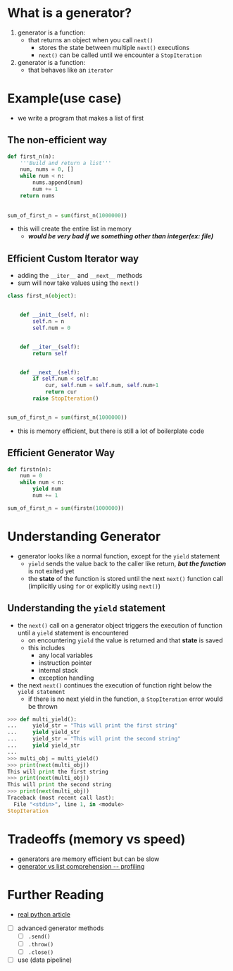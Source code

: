 # What is a generator?

1. generator is a function:
   - that returns an object when you call `next()`
     - stores the state between multiple `next()` executions
     - `next()` can be called until we encounter a `StopIteration`
2. generator is a function:
   - that behaves like an `iterator`

# Example(use case)

- we write a program that makes a list of first

## The non-efficient way

```python
def first_n(n):
    '''Build and return a list'''
    num, nums = 0, []
    while num < n:
        nums.append(num)
        num += 1
    return nums
   
   
sum_of_first_n = sum(first_n(1000000))
```

- this will create the entire list in memory
  - **_would be very bad if we something other than integer(ex: file)_**

## Efficient Custom Iterator way

- adding the `__iter__` and `__next__` methods
- sum will now take values using the `next()`

```python
class first_n(object):


    def __init__(self, n):
        self.n = n
        self.num = 0


    def __iter__(self):
        return self


    def __next__(self):
        if self.num < self.n:
            cur, self.num = self.num, self.num+1
            return cur
        raise StopIteration()


sum_of_first_n = sum(first_n(1000000))
```

- this is memory efficient, but there is still a lot of boilerplate code

## Efficient Generator Way

```python
def firstn(n):
    num = 0
    while num < n:
        yield num
        num += 1

sum_of_first_n = sum(firstn(1000000))
```

# Understanding Generator

- generator looks like a normal function, except for the `yield` statement
  - `yield` sends the value back to the caller like return, **_but the function_** is not exited yet
  - the **state** of the function is stored until the next `next()` function call (implicitly using `for` or explicitly using `next()`)
  
## Understanding the `yield` statement

- the `next()` call on a generator object triggers the execution of function until a `yield` statement is encountered
  - on encountering `yield` the value is returned and that **state** is saved
  - this includes
    - any local variables
    - instruction pointer
    - internal stack
    - exception handling
- the next `next()` continues the execution of function right below the `yield statement`
  - if there is no next yield in the function, a `StopIteration` error would be thrown

```python
>>> def multi_yield():
...     yield_str = "This will print the first string"
...     yield yield_str
...     yield_str = "This will print the second string"
...     yield yield_str
...
>>> multi_obj = multi_yield()
>>> print(next(multi_obj))
This will print the first string
>>> print(next(multi_obj))
This will print the second string
>>> print(next(multi_obj))
Traceback (most recent call last):
  File "<stdin>", line 1, in <module>
StopIteration
```

# Tradeoffs (memory vs speed)

- generators are memory efficient but can be slow
- [generator vs list comprehension -- profiling](https://realpython.com/introduction-to-python-generators/#profiling-generator-performance)

# Further Reading

- [real python article](https://realpython.com/introduction-to-python-generators/#profiling-generator-performance)
- [ ] advanced generator methods
  - [ ] `.send()`
  - [ ] `.throw()`
  - [ ] `.close()`
- [ ] use (data pipeline)
